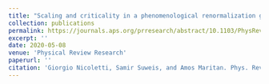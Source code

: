 ```yaml
---
title: "Scaling and criticality in a phenomenological renormalization group"
collection: publications
permalink: https://journals.aps.org/prresearch/abstract/10.1103/PhysRevResearch.2.023144
excerpt: ''
date: 2020-05-08
venue: 'Physical Review Research'
paperurl: ''
citation: 'Giorgio Nicoletti, Samir Suweis, and Amos Maritan. Phys. Rev. Research 2, 023144 (2020).'
---
```

